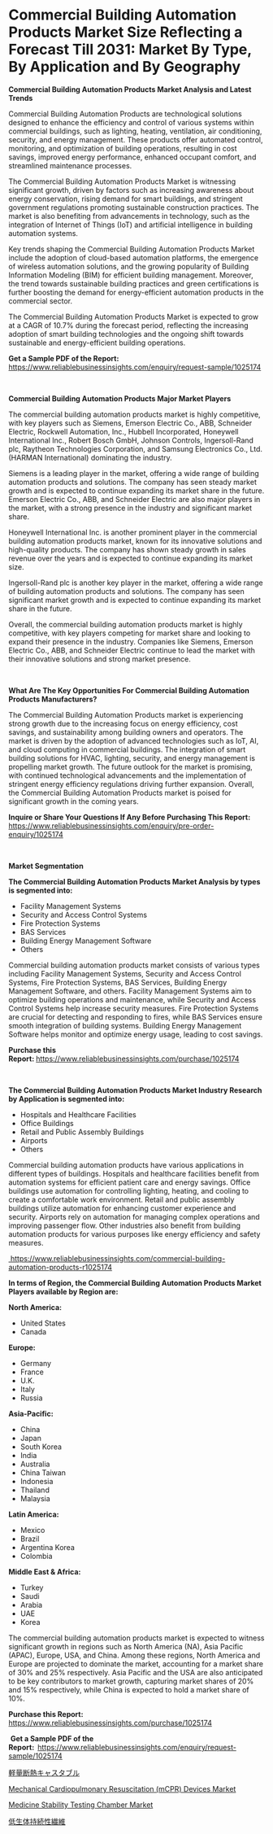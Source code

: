 <p><h1>Commercial Building Automation Products Market Size Reflecting a Forecast Till 2031: Market By Type, By Application and By Geography</h1></p><p><strong>Commercial Building Automation Products Market Analysis and Latest Trends</strong></p>
<p><p>Commercial Building Automation Products are technological solutions designed to enhance the efficiency and control of various systems within commercial buildings, such as lighting, heating, ventilation, air conditioning, security, and energy management. These products offer automated control, monitoring, and optimization of building operations, resulting in cost savings, improved energy performance, enhanced occupant comfort, and streamlined maintenance processes.</p><p>The Commercial Building Automation Products Market is witnessing significant growth, driven by factors such as increasing awareness about energy conservation, rising demand for smart buildings, and stringent government regulations promoting sustainable construction practices. The market is also benefiting from advancements in technology, such as the integration of Internet of Things (IoT) and artificial intelligence in building automation systems.</p><p>Key trends shaping the Commercial Building Automation Products Market include the adoption of cloud-based automation platforms, the emergence of wireless automation solutions, and the growing popularity of Building Information Modeling (BIM) for efficient building management. Moreover, the trend towards sustainable building practices and green certifications is further boosting the demand for energy-efficient automation products in the commercial sector.</p><p>The Commercial Building Automation Products Market is expected to grow at a CAGR of 10.7% during the forecast period, reflecting the increasing adoption of smart building technologies and the ongoing shift towards sustainable and energy-efficient building operations.</p></p>
<p><strong>Get a Sample PDF of the Report:&nbsp;</strong> <a href="https://www.reliablebusinessinsights.com/enquiry/request-sample/1025174">https://www.reliablebusinessinsights.com/enquiry/request-sample/1025174</a></p>
<p>&nbsp;</p>
<p><strong>Commercial Building Automation Products Major Market Players</strong></p>
<p><p>The commercial building automation products market is highly competitive, with key players such as Siemens, Emerson Electric Co., ABB, Schneider Electric, Rockwell Automation, Inc., Hubbell Incorporated, Honeywell International Inc., Robert Bosch GmbH, Johnson Controls, Ingersoll-Rand plc, Raytheon Technologies Corporation, and Samsung Electronics Co., Ltd. (HARMAN International) dominating the industry.</p><p>Siemens is a leading player in the market, offering a wide range of building automation products and solutions. The company has seen steady market growth and is expected to continue expanding its market share in the future. Emerson Electric Co., ABB, and Schneider Electric are also major players in the market, with a strong presence in the industry and significant market share.</p><p>Honeywell International Inc. is another prominent player in the commercial building automation products market, known for its innovative solutions and high-quality products. The company has shown steady growth in sales revenue over the years and is expected to continue expanding its market size.</p><p>Ingersoll-Rand plc is another key player in the market, offering a wide range of building automation products and solutions. The company has seen significant market growth and is expected to continue expanding its market share in the future.</p><p>Overall, the commercial building automation products market is highly competitive, with key players competing for market share and looking to expand their presence in the industry. Companies like Siemens, Emerson Electric Co., ABB, and Schneider Electric continue to lead the market with their innovative solutions and strong market presence.</p></p>
<p>&nbsp;</p>
<p><strong>What Are The Key Opportunities For Commercial Building Automation Products Manufacturers?</strong></p>
<p><p>The Commercial Building Automation Products market is experiencing strong growth due to the increasing focus on energy efficiency, cost savings, and sustainability among building owners and operators. The market is driven by the adoption of advanced technologies such as IoT, AI, and cloud computing in commercial buildings. The integration of smart building solutions for HVAC, lighting, security, and energy management is propelling market growth. The future outlook for the market is promising, with continued technological advancements and the implementation of stringent energy efficiency regulations driving further expansion. Overall, the Commercial Building Automation Products market is poised for significant growth in the coming years.</p></p>
<p><strong>Inquire or Share Your Questions If Any Before Purchasing This Report:</strong> <a href="https://www.reliablebusinessinsights.com/enquiry/pre-order-enquiry/1025174">https://www.reliablebusinessinsights.com/enquiry/pre-order-enquiry/1025174</a></p>
<p>&nbsp;</p>
<p><strong>Market Segmentation</strong></p>
<p><strong>The Commercial Building Automation Products Market Analysis by types is segmented into:</strong></p>
<p><ul><li>Facility Management Systems</li><li>Security and Access Control Systems</li><li>Fire Protection Systems</li><li>BAS Services</li><li>Building Energy Management Software</li><li>Others</li></ul></p>
<p><p>Commercial building automation products market consists of various types including Facility Management Systems, Security and Access Control Systems, Fire Protection Systems, BAS Services, Building Energy Management Software, and others. Facility Management Systems aim to optimize building operations and maintenance, while Security and Access Control Systems help increase security measures. Fire Protection Systems are crucial for detecting and responding to fires, while BAS Services ensure smooth integration of building systems. Building Energy Management Software helps monitor and optimize energy usage, leading to cost savings.</p></p>
<p><strong>Purchase this Report:&nbsp;</strong><a href="https://www.reliablebusinessinsights.com/purchase/1025174">https://www.reliablebusinessinsights.com/purchase/1025174</a></p>
<p>&nbsp;</p>
<p><strong>The Commercial Building Automation Products Market Industry Research by Application is segmented into:</strong></p>
<p><ul><li>Hospitals and Healthcare Facilities</li><li>Office Buildings</li><li>Retail and Public Assembly Buildings</li><li>Airports</li><li>Others</li></ul></p>
<p><p>Commercial building automation products have various applications in different types of buildings. Hospitals and healthcare facilities benefit from automation systems for efficient patient care and energy savings. Office buildings use automation for controlling lighting, heating, and cooling to create a comfortable work environment. Retail and public assembly buildings utilize automation for enhancing customer experience and security. Airports rely on automation for managing complex operations and improving passenger flow. Other industries also benefit from building automation products for various purposes like energy efficiency and safety measures.</p></p>
<p><a href="https://www.reliablebusinessinsights.com/commercial-building-automation-products-r1025174">&nbsp;https://www.reliablebusinessinsights.com/commercial-building-automation-products-r1025174</a></p>
<p><strong>In terms of Region, the Commercial Building Automation Products Market Players available by Region are:</strong></p>
<p>
    <p> <strong> North America: </strong>
        <ul>
            <li>United States</li>
            <li>Canada</li>
        </ul>
        </p> 
    <p> <strong> Europe: </strong>
        <ul>
            <li>Germany</li>
            <li>France</li>
            <li>U.K.</li>
            <li>Italy</li>
            <li>Russia</li>
        </ul>
        </p> 
    <p> <strong> Asia-Pacific: </strong>
        <ul>
            <li>China</li>
            <li>Japan</li>
            <li>South Korea</li>
            <li>India</li>
            <li>Australia</li>
            <li>China Taiwan</li>
            <li>Indonesia</li>
            <li>Thailand</li>
            <li>Malaysia</li>
        </ul>
        </p> 
    <p> <strong> Latin America: </strong>
        <ul>
            <li>Mexico</li>
            <li>Brazil</li>
            <li>Argentina Korea</li>
            <li>Colombia</li>
        </ul>
        </p> 
    <p> <strong> Middle East & Africa: </strong>
        <ul>
            <li>Turkey</li>
            <li>Saudi</li>
            <li>Arabia</li>
            <li>UAE</li>
            <li>Korea</li>
        </ul>
    </p>
    </p>
<p><p>The commercial building automation products market is expected to witness significant growth in regions such as North America (NA), Asia Pacific (APAC), Europe, USA, and China. Among these regions, North America and Europe are projected to dominate the market, accounting for a market share of 30% and 25% respectively. Asia Pacific and the USA are also anticipated to be key contributors to market growth, capturing market shares of 20% and 15% respectively, while China is expected to hold a market share of 10%.</p></p>
<p><strong>Purchase this Report: </strong><a href="https://www.reliablebusinessinsights.com/purchase/1025174">https://www.reliablebusinessinsights.com/purchase/1025174</a></p>
<p>&nbsp;<strong>Get a Sample PDF of the Report:&nbsp;&nbsp;</strong><a href="https://www.reliablebusinessinsights.com/enquiry/request-sample/1025174">https://www.reliablebusinessinsights.com/enquiry/request-sample/1025174</a></p>
<p><strong></strong></p>
<p><p><a href="https://github.com/charm854/Market-Research-Report-List-2/blob/main/6061736176166.md">軽量断熱キャスタブル</a></p><p><a href="https://github.com/AKSHATREPORTPRIME/Market-Research-Report-List-5/blob/main/mechanical-cardiopulmonary-resuscitation-mcpr-devices-market.md">Mechanical Cardiopulmonary Resuscitation (mCPR) Devices Market</a></p><p><a href="https://github.com/indrystar/Market-Research-Report-List-4/blob/main/medicine-stability-testing-chamber-market.md">Medicine Stability Testing Chamber Market</a></p><p><a href="https://github.com/MacyOrn/Market-Research-Report-List-1/blob/main/1523144176167.md">低生体持続性繊維</a></p></p>